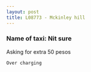 ```yaml
---
layout: post
title: L08773 - Mckinley hill
---
```


### Name of taxi: Nit sure

Asking for extra 50 pesos

```Over charging```
